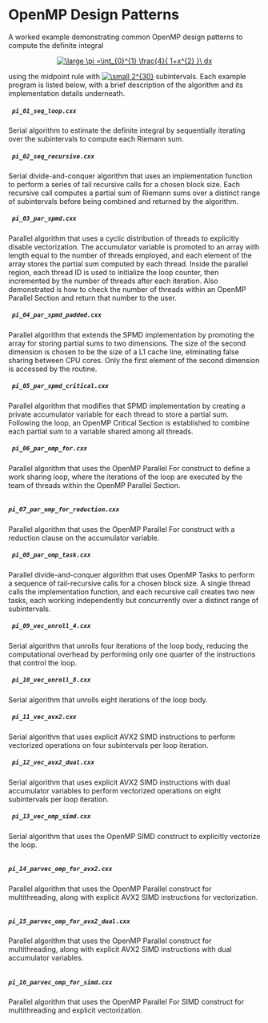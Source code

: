 # OpenMP Design Patterns

A worked example demonstrating common OpenMP design patterns to compute the definite integral

<p align="center">
<a href="https://www.codecogs.com/eqnedit.php?latex=\large&space;\pi&space;=\int_{0}^{1}&space;\frac{4}{&space;1&plus;x^{2}&space;}\&space;dx" target="_blank"><img src="https://latex.codecogs.com/gif.latex?\large&space;\pi&space;=\int_{0}^{1}&space;\frac{4}{&space;1&plus;x^{2}&space;}\&space;dx" title="\large \pi =\int_{0}^{1} \frac{4}{ 1+x^{2} }\ dx" /></a>
</p>

using the midpoint rule with <a href="https://www.codecogs.com/eqnedit.php?latex=\small&space;2^{20}" target="_blank"><img src="https://latex.codecogs.com/gif.latex?\small&space;2^{30}" title="\small 2^{30}" /></a> subintervals.  Each example program is listed below, with a brief description of the algorithm and its implementation details underneath.

##### <code> pi_01_seq_loop.cxx </code>
Serial algorithm to estimate the definite integral by sequentially iterating over the subintervals to compute each Riemann sum.

##### <code> pi_02_seq_recursive.cxx </code>
Serial divide-and-conquer algorithm that uses an implementation function to perform a series of tail recursive calls for a chosen block size.  Each recursive call computes a partial sum of Riemann sums over a distinct range of subintervals before being combined and returned by the algorithm.

##### <code> pi_03_par_spmd.cxx </code>
Parallel algorithm that uses a cyclic distribution of threads to explicitly disable vectorization. The accumulator variable is promoted to an array with length equal to the number of threads employed, and each element of the array stores the partial sum computed by each thread.  Inside the parallel region, each thread ID is used to initialize the loop counter, then incremented by the number of threads after each iteration.  Also demonstrated is how to check the number of threads within an OpenMP Parallel Section and return that number to the user.

##### <code> pi_04_par_spmd_padded.cxx </code>
Parallel algorithm that extends the SPMD implementation by promoting the array for storing partial sums to two dimensions.  The size of the second dimension is chosen to be the size of a L1 cache line, eliminating false sharing between CPU cores.  Only the first element of the second dimension is accessed by the routine.

##### <code> pi_05_par_spmd_critical.cxx </code>
Parallel algorithm that modifies that SPMD implementation by creating a private accumulator variable for each thread to store a partial sum.  Following the loop, an OpenMP Critical Section is established to combine each partial sum to a variable shared among all threads.

##### <code> pi_06_par_omp_for.cxx </code>
Parallel algorithm that uses the OpenMP Parallel For construct to define a work sharing loop, where the iterations of the loop are executed by the team of threads within the OpenMP Parallel Section. 

##### <code> pi_07_par_omp_for_reduction.cxx </code>
Parallel algorithm that uses the OpenMP Parallel For construct with a reduction clause on the accumulator variable.

##### <code> pi_08_par_omp_task.cxx </code>
Parallel divide-and-conquer algorithm that uses OpenMP Tasks to perform a sequence of tail-recursive calls for a chosen block size.  A single thread calls the implementation function, and each recursive call creates two new tasks, each working independently but concurrently over a distinct range of subintervals.

##### <code> pi_09_vec_unroll_4.cxx </code>
Serial algorithm that unrolls four iterations of the loop body, reducing the computational overhead by performing only one quarter of the instructions that control the loop.

##### <code> pi_10_vec_unroll_8.cxx </code>
Serial algorithm that unrolls eight iterations of the loop body.

##### <code> pi_11_vec_avx2.cxx </code>
Serial algorithm that uses explicit AVX2 SIMD instructions to perform vectorized operations on four subintervals per loop iteration.

##### <code> pi_12_vec_avx2_dual.cxx </code>
Serial algorithm that uses explicit AVX2 SIMD instructions with dual accumulator variables to perform vectorized operations on eight subintervals per loop iteration.

##### <code> pi_13_vec_omp_simd.cxx </code>
Serial algorithm that uses the OpenMP SIMD construct to explicitly vectorize the loop.

##### <code> pi_14_parvec_omp_for_avx2.cxx </code>
Parallel algorithm that uses the OpenMP Parallel construct for multithreading, along with explicit AVX2 SIMD instructions for vectorization.

##### <code> pi_15_parvec_omp_for_avx2_dual.cxx </code>
Parallel algorithm that uses the OpenMP Parallel construct for multithreading, along with explicit AVX2 SIMD instructions with dual accumulator variables.

##### <code> pi_16_parvec_omp_for_simd.cxx </code>
Parallel algorithm that uses the OpenMP Parallel For SIMD construct for multithreading and explicit vectorization.
